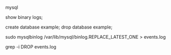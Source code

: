 mysql

show binary logs;

create database example;
drop database example;

sudo mysqlbinlog /var/lib/mysql/binlog.REPLACE_LATEST_ONE > events.log

grep -i DROP events.log